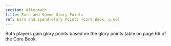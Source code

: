 ```yaml
---
section: Aftermath
title: Earn and Spend Glory Points
ref: Earn and Spend Glory Points (Core Book, p.66)
---
```


Both players gain glory points based on the glory points table on page 66 of the Core Book.
